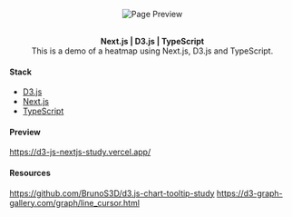 <p align="center">
  <img src="https://user-images.githubusercontent.com/21183964/173829529-11bb0330-1498-4f40-9261-847e114afb7d.png" alt="Page Preview">
</p>

<br />

<div align="center"><strong>Next.js | D3.js | TypeScript</strong></div>
<div align="center">This is a demo of a heatmap using Next.js, D3.js and TypeScript.</div>

#### Stack

- [D3.js](https://d3js.org/)
- [Next.js](https://nextjs.org/)
- [TypeScript](https://www.typescriptlang.org/)

#### Preview

https://d3-js-nextjs-study.vercel.app/

#### Resources
https://github.com/BrunoS3D/d3.js-chart-tooltip-study
https://d3-graph-gallery.com/graph/line_cursor.html

